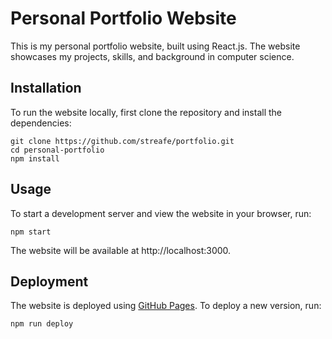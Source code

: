 # Personal Portfolio Website

This is my personal portfolio website, built using React.js. The website showcases my projects, skills, and background in computer science.

## Installation

To run the website locally, first clone the repository and install the dependencies:

```
git clone https://github.com/streafe/portfolio.git
cd personal-portfolio
npm install
```

## Usage

To start a development server and view the website in your browser, run:

```
npm start
```

The website will be available at http://localhost:3000.

## Deployment

The website is deployed using [GitHub Pages](https://pages.github.com/). To deploy a new version, run:

```
npm run deploy
```
